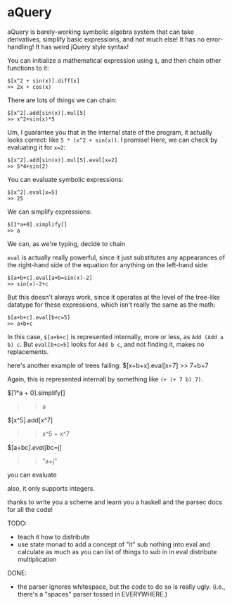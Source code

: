 aQuery
===

aQuery is barely-working symbolic algebra system that can take derivatives, simplify basic expressions, and not much else! It has no error-handling! It has weird jQuery style syntax!

You can initialize a mathematical expression using `$`, and then chain other functions to it:

    $[x^2 + sin(x)].diff[x]
    >> 2x + cos(x)

There are lots of things we can chain:

    $[x^2].add[sin(x)].mul[5]
    >> x^2+sin(x)*5

Um, I guarantee you that in the internal state of the program, it actually looks correct: like `5 * (x^2 + sin(x))`. I promise! Here, we can check by evaluating it for `x=2`:

    $[x^2].add[sin(x)].mul[5].eval[x=2]
    >> 5*4+sin(2)

You can evaluate symbolic expressions:

    $[x^2].eval[x=5]
    >> 25

We can simplify expressions:

    $[1*a+0].simplify[]
    >> a

We can, as we're typing, decide to chain 


`eval` is actually really powerful, since it just substitutes any appearances of the right-hand side of the equation for anything on the left-hand side:

    $[a+b+c].eval[a+b=sin(x)-2]  
    >> sin(x)-2+c

But this doesn't always work, since it operates at the level of the tree-like datatype for these expressions, which isn't really the same as the math:

    $[a+b+c].eval[b+c=5]
    >> a+b+c

In this case, `$[a+b+c]` is represented internally, more or less, as `Add (Add a b) c`. But `eval[b+c=5]` looks for `Add b c`, and not finding it, makes no replacements.


here's another example of trees failing:
    $[x+b+x].eval[x=7]
    >> 7+b+7

Again, this is represented internall by something like `(+ (+ 7 b) 7)`. 

$[1*a + 0].simplify[]
>> a

$[x^5].add[x^7]
>> x^5 + x^7

$[a+b*c].eval[b*c=j]
>> "a+j"

you can evaluate

also, it only supports integers.

thanks to write you a scheme
and learn you a haskell
and the parsec docs
for all the code!


TODO: 
- teach it how to distribute 
- use state monad to add a concept of "it"
sub nothing into eval and calculate as much as you can
list of things to sub in in eval
distribute multiplication

DONE:
- the parser ignores whitespace, but the code to do so is really ugly. (i.e., there's a "spaces" parser tossed in EVERYWHERE.)